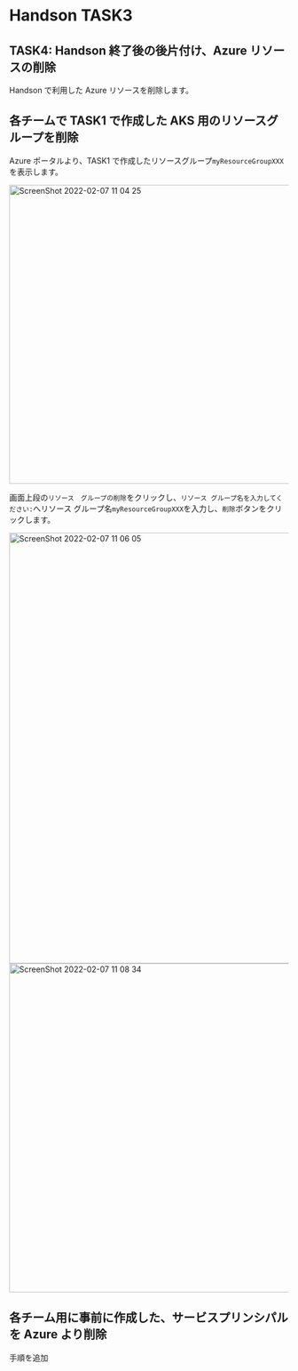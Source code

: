 # Handson TASK3
## TASK4: Handson 終了後の後片付け、Azure リソースの削除
Handson で利用した Azure リソースを削除します。

## 各チームで TASK1 で作成した AKS 用のリソースグループを削除
Azure ポータルより、TASK1 で作成したリソースグループ`myResourceGroupXXX`を表示します。

<img width="538" alt="ScreenShot 2022-02-07 11 04 25" src="https://user-images.githubusercontent.com/17949085/152713678-d279b3c2-f7ec-4f65-b25f-3e153519d07f.png">

画面上段の`リソース　グループの削除`をクリックし、`リソース グループ名を入力してください:`へリソース グループ名`myResourceGroupXXX`を入力し、`削除`ボタンをクリックします。

<img width="775" alt="ScreenShot 2022-02-07 11 06 05" src="https://user-images.githubusercontent.com/17949085/152713929-b6030c87-0ec7-4682-90c9-bde2d63445ad.png">

<img width="592" alt="ScreenShot 2022-02-07 11 08 34" src="https://user-images.githubusercontent.com/17949085/152713936-c560c394-1ef2-4d13-be9c-4c15737db351.png">

## 各チーム用に事前に作成した、サービスプリンシパルを Azure より削除
手順を追加
